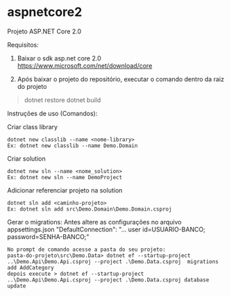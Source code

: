 # aspnetcore2
Projeto ASP.NET Core 2.0

Requisitos:
1. Baixar o sdk asp.net core 2.0
https://www.microsoft.com/net/download/core

2. Após baixar o projeto do repositório, executar o comando dentro da raiz do projeto
> dotnet restore
> dotnet build



Instruções de uso (Comandos): 

Criar class library
```
dotnet new classlib --name <nome-library> 
Ex: dotnet new classlib --name Demo.Domain
```

Criar solution
```
dotnet new sln --name <nome_solution>
Ex: dotnet new sln --name DemoProject
```

Adicionar referenciar projeto na solution
```
dotnet sln add <caminho-projeto>
Ex: dotnet sln add src\Demo.Domain\Demo.Domain.csproj
```

Gerar o migrations: Antes  altere as configurações no arquivo appsettings.json
"DefaultConnection": "... user id=USUARIO-BANCO; password=SENHA-BANCO;"
```
No prompt de comando acesse a pasta do seu projeto:
pasta-do-projeto\src\Demo.Data> dotnet ef --startup-project ..\Demo.Api\Demo.Api.csproj --project .\Demo.Data.csproj  migrations add AddCategory
depois execute > dotnet ef --startup-project ..\Demo.Api\Demo.Api.csproj --project .\Demo.Data.csproj database update
```